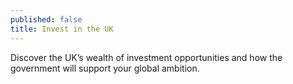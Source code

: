 ```yaml
---
published: false
title: Invest in the UK
---
```

Discover the UK’s wealth of investment opportunities and how the government will support your global ambition.

